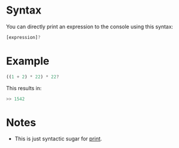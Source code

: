 # Syntax
You can directly print an expression to the console using this syntax:
```js
[expression]?
```

# Example
```js
((1 + 2) * 22) * 22?
```
This results in:
```js
>> 1542
```

# Notes
- This is just syntactic sugar for [print](print.md).
